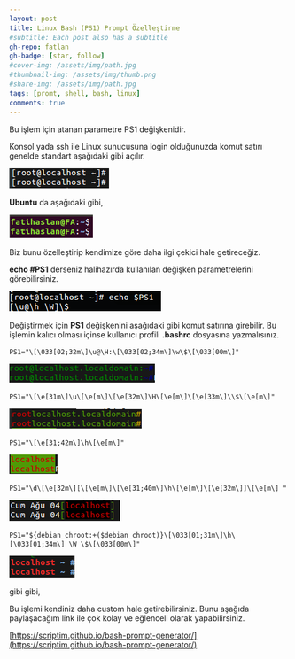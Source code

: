 ```yaml
---
layout: post
title: Linux Bash (PS1) Prompt Özelleştirme
#subtitle: Each post also has a subtitle
gh-repo: fatlan
gh-badge: [star, follow]
#cover-img: /assets/img/path.jpg
#thumbnail-img: /assets/img/thumb.png
#share-img: /assets/img/path.jpg
tags: [promt, shell, bash, linux]
comments: true
---
```

Bu işlem için atanan parametre PS1 değişkenidir.

Konsol yada ssh ile Linux sunucusuna login olduğunuzda komut satırı genelde standart aşağıdaki gibi açılır.

![Crepe](/assets/img/linux-shell-promt-gen/lin-cus-promt01.png)

**Ubuntu** da aşağıdaki gibi,

![Crepe](/assets/img/linux-shell-promt-gen/lin-cus-promt02.png)

Biz bunu özelleştirip kendimize göre daha ilgi çekici hale getireceğiz.

**echo #PS1** derseniz halihazırda kullanılan değişken parametrelerini görebilirsiniz.

![Crepe](/assets/img/linux-shell-promt-gen/lin-cus-promt03.png)

Değiştirmek için **PS1** değişkenini aşağıdaki gibi komut satırına girebilir. Bu işlemin kalıcı olması içinse kullanıcı profili **.bashrc** dosyasına yazmalısınız.

~~~
PS1="\[\033[02;32m\]\u@\H:\[\033[02;34m\]\w\$\[\033[00m\]"
~~~

![Crepe](/assets/img/linux-shell-promt-gen/lin-cus-promt04.png)

~~~
PS1="\[\e[31m\]\u\[\e[m\]\[\e[32m\]\H\[\e[m\]\[\e[33m\]\\$\[\e[m\]"
~~~

![Crepe](/assets/img/linux-shell-promt-gen/lin-cus-promt05.png)

~~~
PS1="\[\e[31;42m\]\h\[\e[m\]"
~~~

![Crepe](/assets/img/linux-shell-promt-gen/lin-cus-promt06.png)

~~~
PS1="\d\[\e[32m\][\[\e[m\]\[\e[31;40m\]\h\[\e[m\]\[\e[32m\]]\[\e[m\] "
~~~

![Crepe](/assets/img/linux-shell-promt-gen/lin-cus-promt07.png)

~~~
PS1="${debian_chroot:+($debian_chroot)}\[\033[01;31m\]\h\[\033[01;34m\] \W \$\[\033[00m\]"
~~~

![Crepe](/assets/img/linux-shell-promt-gen/lin-cus-promt08.png)

gibi gibi,

Bu işlemi kendiniz daha custom hale getirebilirsiniz. Bunu aşağıda paylaşacağım link ile çok kolay ve eğlenceli olarak yapabilirsiniz.

[https://scriptim.github.io/bash-prompt-generator/](https://scriptim.github.io/bash-prompt-generator/)
